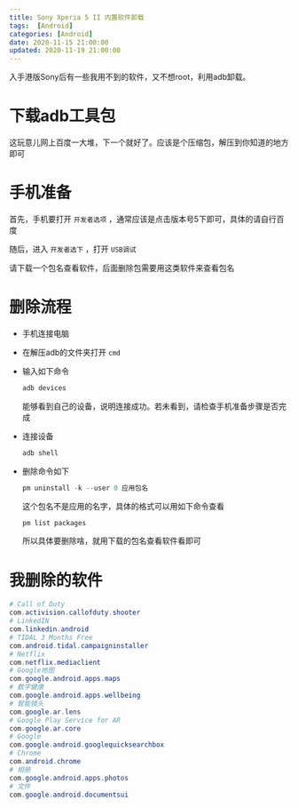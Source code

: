 ```yaml
---
title: Sony Xperia 5 II 内置软件卸载
tags:  [Android]
categories: [Android]
date: 2020-11-15 21:00:00
updated: 2020-11-19 21:00:00
---
```


入手港版Sony后有一些我用不到的软件，又不想root，利用adb卸载。

<!-- more -->

# 下载adb工具包

这玩意儿网上百度一大堆，下一个就好了。应该是个压缩包，解压到你知道的地方即可

# 手机准备

首先，手机要打开 ``开发者选项`` ，通常应该是点击版本号5下即可，具体的请自行百度

随后，进入 ``开发者选下`` ，打开 ``USB调试``

请下载一个包名查看软件，后面删除包需要用这类软件来查看包名

# 删除流程

* 手机连接电脑

* 在解压adb的文件夹打开 ``cmd`` 

* 输入如下命令

  ```powershell
  adb devices
  ```

  能够看到自己的设备，说明连接成功。若未看到，请检查手机准备步骤是否完成

* 连接设备

  ```powershell
  adb shell
  ```

* 删除命令如下

  ```powershell
  pm uninstall -k --user 0 应用包名
  ```

  这个包名不是应用的名字，具体的格式可以用如下命令查看

  ```powershell
  pm list packages
  ```

  所以具体要删除啥，就用下载的包名查看软件看即可

# 我删除的软件

```powershell
# Call of Duty
com.activision.callofduty.shooter
# LinkedIN
com.linkedin.android
# TIDAL 3 Months Free
com.android.tidal.campaigninstaller
# Netflix
com.netflix.mediaclient
# Google地图
com.google.android.apps.maps
# 数字健康
com.google.android.apps.wellbeing
# 智能镜头
com.google.ar.lens
# Google Play Service for AR
com.google.ar.core
# Google
com.google.android.googlequicksearchbox
# Chrome
com.android.chrome
# 相册
com.google.android.apps.photos
# 文件
com.google.android.documentsui
```